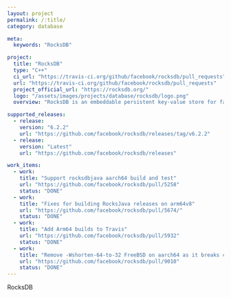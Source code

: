 ```yaml
---
layout: project
permalink: /:title/
category: database

meta:
  keywords: "RocksDB"

project:
  title: "RocksDB"
  type: "C++"
  ci_url: "https://travis-ci.org/github/facebook/rocksdb/pull_requests"
  url: "https://travis-ci.org/github/facebook/rocksdb/pull_requests"
  project_official_url: "https://rocksdb.org/"
  logo: "/assets/images/projects/database/rocksdb/logo.png"
  overview: "RocksDB is an embeddable persistent key-value store for fast storage."

supported_releases:
  - release:
    version: "6.2.2"
    url: "https://github.com/facebook/rocksdb/releases/tag/v6.2.2"
  - release:
    version: "Latest"
    url: "https://github.com/facebook/rocksdb/releases"

work_items:
  - work:
    title: "Support rocksdbjava aarch64 build and test"
    url: "https://github.com/facebook/rocksdb/pull/5258"
    status: "DONE"
  - work:
    title: "Fixes for building RocksJava releases on arm64v8"
    url: "https://github.com/facebook/rocksdb/pull/5674/"
    status: "DONE"
  - work:
    title: "Add Arm64 builds to Travis"
    url: "https://github.com/facebook/rocksdb/pull/5932"
    status: "DONE"
  - work:
    title: "Remove -Wshorten-64-to-32 FreeBSD on aarch64 as it breaks compilation"
    url: "https://github.com/facebook/rocksdb/pull/9010"
    status: "DONE"
---
```


<p>RocksDB</p>
